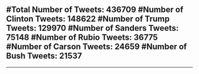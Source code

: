 #Total Number of Tweets: 436709 
#Number of Clinton Tweets: 148622
#Number of Trump Tweets: 129970
#Number of Sanders Tweets: 75148
#Number of Rubio Tweets: 36775
#Number of Carson Tweets: 24659
#Number of Bush Tweets: 21537
---
---
